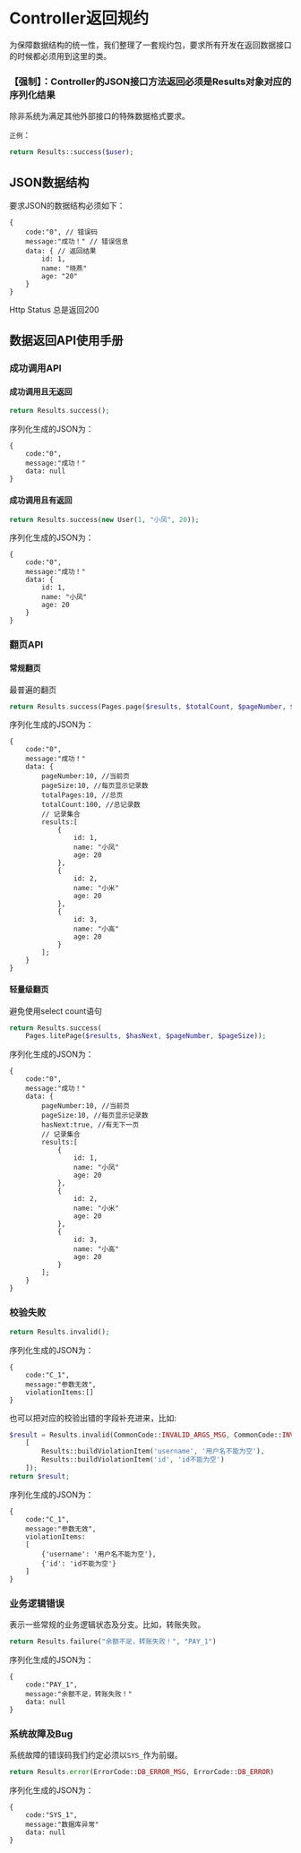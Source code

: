 
# Controller返回规约
为保障数据结构的统一性，我们整理了一套规约包，要求所有开发在返回数据接口的时候都必须用到这里的类。

### 【强制】：Controller的JSON接口方法返回必须是Results对象对应的序列化结果

除非系统为满足其他外部接口的特殊数据格式要求。

`正例`：
```php
return Results::success($user);
```

## JSON数据结构

要求JSON的数据结构必须如下：
```$json
{
    code:"0", // 错误码
    message:"成功！" // 错误信息
    data: { // 返回结果
        id: 1,
        name: "晓燕"
        age: "20"
    }
}
```
Http Status 总是返回200

## 数据返回API使用手册

### 成功调用API
#### 成功调用且无返回

```php
return Results.success();
```
序列化生成的JSON为：
```$json
{
    code:"0",
    message:"成功！"
    data: null
}
```

#### 成功调用且有返回

```php
return Results.success(new User(1, "小凤", 20));
```
序列化生成的JSON为：
```$json
{
    code:"0",
    message:"成功！"
    data: {
        id: 1,
        name: "小凤"
        age: 20
    }
}
```

### 翻页API
#### 常规翻页
最普遍的翻页
```php
return Results.success(Pages.page($results, $totalCount, $pageNumber, $pageSize));
```

序列化生成的JSON为：
```$json
{
    code:"0",
    message:"成功！"
    data: {
        pageNumber:10, //当前页
        pageSize:10, //每页显示记录数
        totalPages:10, //总页
        totalCount:100, //总记录数
        // 记录集合
        results:[
            {
                id: 1,
                name: "小凤"
                age: 20
            },
            {
                id: 2,
                name: "小米"
                age: 20
            },
            {
                id: 3,
                name: "小高"
                age: 20
            }
        ];
    }
}
```

#### 轻量级翻页
避免使用select count语句
```php
return Results.success(
    Pages.litePage($results, $hasNext, $pageNumber, $pageSize));
```

序列化生成的JSON为：
```$json
{
    code:"0",
    message:"成功！"
    data: {
        pageNumber:10, //当前页
        pageSize:10, //每页显示记录数
        hasNext:true, //有无下一页
        // 记录集合
        results:[
            {
                id: 1,
                name: "小凤"
                age: 20
            },
            {
                id: 2,
                name: "小米"
                age: 20
            },
            {
                id: 3,
                name: "小高"
                age: 20
            }
        ];
    }
}
```

### 校验失败

```php
return Results.invalid();
```

序列化生成的JSON为：
```$json
{
    code:"C_1",
    message:"参数无效",
    violationItems:[]
}
```

也可以把对应的校验出错的字段补充进来，比如:
```php
$result = Results.invalid(CommonCode::INVALID_ARGS_MSG, CommonCode::INVALID_ARGS,
    [
        Results::buildViolationItem('username', '用户名不能为空'),
        Results::buildViolationItem('id', 'id不能为空')
    ]);
return $result;
```

序列化生成的JSON为：
```$json
{
    code:"C_1",
    message:"参数无效",
    violationItems:
    [
        {'username': '用户名不能为空'},
        {'id': 'id不能为空'}
    ]
}
```

### 业务逻辑错误

表示一些常规的业务逻辑状态及分支。比如，转账失败。
```php
return Results.failure("余额不足，转账失败！", "PAY_1")
```

序列化生成的JSON为：
```$json
{
    code:"PAY_1",
    message:"余额不足，转账失败！"
    data: null
}
```

### 系统故障及Bug
系统故障的错误码我们约定必须以`SYS_`作为前缀。
```php
return Results.error(ErrorCode::DB_ERROR_MSG, ErrorCode::DB_ERROR)
```
序列化生成的JSON为：
```$json
{
    code:"SYS_1",
    message:"数据库异常"
    data: null
}
```
